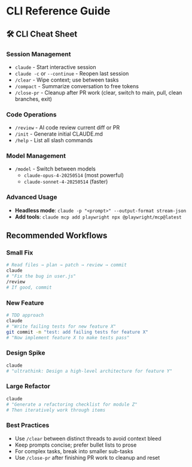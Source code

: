 # CLI Reference Guide

## 🛠️ CLI Cheat Sheet

### Session Management
- `claude` - Start interactive session
- `claude -c` or `--continue` - Reopen last session
- `/clear` - Wipe context; use between tasks
- `/compact` - Summarize conversation to free tokens
- `/close-pr` - Cleanup after PR work (clear, switch to main, pull, clean branches, exit)

### Code Operations
- `/review` - AI code review current diff or PR
- `/init` - Generate initial CLAUDE.md
- `/help` - List all slash commands

### Model Management
- `/model` - Switch between models
  - `claude-opus-4-20250514` (most powerful)
  - `claude-sonnet-4-20250514` (faster)

### Advanced Usage
- **Headless mode**: `claude -p "<prompt>" --output-format stream-json`
- **Add tools**: `claude mcp add playwright npx @playwright/mcp@latest`

## Recommended Workflows

### Small Fix
```bash
# Read files → plan → patch → review → commit
claude
# "Fix the bug in user.js"
/review
# If good, commit
```

### New Feature
```bash
# TDD approach
claude
# "Write failing tests for new feature X"
git commit -m "test: add failing tests for feature X"
# "Now implement feature X to make tests pass"
```

### Design Spike
```bash
claude
# "ultrathink: Design a high-level architecture for feature Y"
```

### Large Refactor
```bash
claude
# "Generate a refactoring checklist for module Z"
# Then iteratively work through items
```

### Best Practices
- Use `/clear` between distinct threads to avoid context bleed
- Keep prompts concise; prefer bullet lists to prose
- For complex tasks, break into smaller sub-tasks
- Use `/close-pr` after finishing PR work to cleanup and reset
